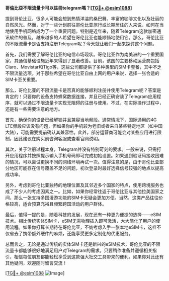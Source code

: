 **哥倫比亞不限流量卡可以註冊telegram嗎？[[TG💪+ @esim1088](https://t.me/s/esim1088)]**

提到哥伦比亚，很多人可能会想到热情洋溢的桑巴舞、丰富的咖啡文化以及壮丽的自然风光。然而，对于一些计划前往哥伦比亚旅行或长期居住的人来说，如何在当地使用手机网络成为了一个重要问题。特别是近年来，随着Telegram这款加密通讯软件的普及，越来越多的人希望在哥伦比亚也能顺畅地使用它。那么，哥伦比亚的不限流量卡是否支持注册Telegram呢？今天就让我们一起来探讨这个问题。

首先，我们需要了解哥伦比亚的电信市场现状。哥伦比亚作为南美洲的一个重要国家，其通信基础设施近年来得到了显著改善。目前，该国的主要移动运营商包括Claro、Movistar和Tigo等，这些公司都提供了多种类型的SIM卡套餐，其中不乏不限流量选项。对于那些希望在哥伦比亚自由上网的用户来说，选择一张合适的SIM卡至关重要。

那么，哥伦比亚的不限流量卡是否真的能够顺利注册并使用Telegram呢？答案是肯定的！只要你的设备支持蜂窝数据连接，并且已经正确安装了Telegram应用程序，就可以通过不限流量卡实现无阻碍的注册与使用。不过，在实际操作过程中，还是有一些需要注意的地方。

首先，确保你的设备已经解锁并且兼容当地频段。通常情况下，国际通用的4G LTE频段应该没有问题，但如果你的手机较为老旧或者来自某些特定地区（如中国大陆），可能需要提前确认其兼容性。此外，部分运营商可能会对某些应用进行限制，因此建议在购买前咨询客服或查看官网说明。

其次，关于注册过程本身，Telegram并没有特别苛刻的要求。一般来说，只需打开应用程序并按照提示输入手机号码即可完成初始设置。如果遇到验证码接收困难的情况，可以尝试更换不同的网络环境再试一次。值得注意的是，由于哥伦比亚部分地区可能存在信号覆盖不足的问题，初次登录时最好选择信号较强的地点以提高成功率。

另外，考虑到哥伦比亚独特的地理位置及其邻近多个国家的特点，使用跨境服务也成了不少人的考虑因素之一。比如，如果你经常往返于哥伦比亚与其他拉美国家之间，那么一张支持多国漫游功能的SIM卡无疑会更加方便。当然，这类产品往往价格较高，适合预算充裕且频繁跨国活动的用户群体。

最后，值得一提的是，随着科技的发展，现在还有一种更为便捷的选择——eSIM技术。相比传统实体SIM卡，eSIM无需物理插入即可激活，大大简化了用户的使用流程。如果你打算长期待在哥伦比亚，不妨考虑入手一张本地eSIM卡，这样不仅省去了携带额外硬件的麻烦，还能享受更多定制化的优惠服务。

总而言之，无论是通过传统的实体SIM卡还是新兴的eSIM技术，哥伦比亚的不限流量卡都能够很好地满足用户对Telegram的需求。只要稍作准备并遵循相关指引，相信每位朋友都能轻松享受到这款强大社交工具带来的便利。如果你对此还有其他疑问，欢迎随时留言交流！

[[TG💪+ @esim1088](https://t.me/s/esim1088) ![Image](https://i.postimg.cc/4NQfJmqS/Snipaste-2025-05-13-00-14-12.png)]